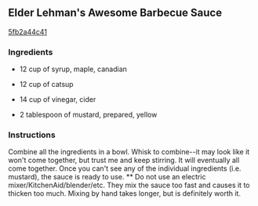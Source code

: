 ## Elder Lehman's Awesome Barbecue Sauce

[5fb2a44c41](http://www.food.com/recipe/elder-lehmans-awesome-barbecue-sauce-359346)

### Ingredients

 - 12 cup of syrup, maple, canadian

 - 12 cup of catsup

 - 14 cup of vinegar, cider

 - 2 tablespoon of mustard, prepared, yellow

### Instructions

Combine all the ingredients in a bowl. Whisk to combine--it may look like it won't come together, but trust me and keep stirring. It will eventually all come together. Once you can't see any of the individual ingredients (i.e. mustard), the sauce is ready to use. ** Do not use an electric mixer/KitchenAid/blender/etc. They mix the sauce too fast and causes it to thicken too much. Mixing by hand takes longer, but is definitely worth it.